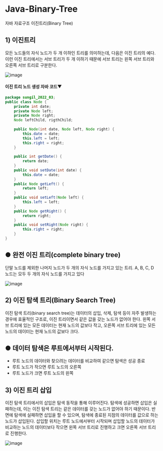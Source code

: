 # Java-Binary-Tree
자바 자료구조 이진트리(Binary Tree)

## 1) 이진트리
모든 노드들의 자식 노드가 두 개 이하인 트리를 의미하는데, 다음은 이진 트리의 예다. 이런 이진 트리에서는 서브 트리가  두 개 이하기 때문에 서브 트리는 왼쪽 서브 트리와 오른쪽 서브 트리로 구분한다.

![image](https://github.com/dldydgk/Java-Binary-Tree/assets/126844590/49904653-97a8-4917-924e-0d43f9c72606)



#### 이진 트리 노드 생성 자바 코드▼
``` java
package sungil_2022_03;
public class Node {
	private int date;
	private Node left;
	private Node right;
	Node leftChild, rigthChild;
	
	public Node(int date, Node left, Node right) {
		this.date = date;
		this.left = left;
		this.right = right;
	}
	
	public int getDate() {
		return date;
	}
	public void setDate(int date) {
		this.date = date;
	}
	public Node getLeft() {
		return left;
	}
	public void setLeft(Node left) {
		this.left = left;
	}
	public Node getRight() {
		return right;
	}
	public void setRight(Node right) {
		this.right = right;
	}
}
```

## ● 완전 이진 트리(complete binary tree)
단말 노드를 제외한 나머지 노드가 두 개의 자식 노드를 가지고 있는 트리.
A, B, C, D 노드는 모두 두 개의 자식 노드를 가지고 있다

 ![image](https://github.com/dldydgk/Java-Binary-Tree/assets/126844590/6655d332-50a6-40ff-a07c-a2c69f171c79)



## 2) 이진 탐색 트리(Binary Search Tree)
 이진 탐색 트리(binary search tree)는 데이터의 삽입, 삭제, 탐색 등이 자주 발생하는<br>
 경우에 효율적인 구조로, 이진 트리이면서 같은 값을 갖는 노드가 없어야 한다.
 왼쪽 서브 트리에 있는 모든 데이터는 현재 노드의 값보다 작고,
 오른쪽 서브 트리에 있는 모든 노드의 데이터는 현재 노드의 값보다 크다.



## ● 데이터 탐색은 루트에서부터 시작된다.
- 루트 노드의 데이터와 찾으려는 데이터를 비교하여 같으면 탐색은 성공 종료
- 루트 노드가 작으면 루트 노드의 오른쪽
- 루트 노드가 크면 루트 노드의 왼쪽


## 3) 이진 트리 삽입
이진 탐색 트리에서의 삽입은 탐색 동작을 통해 이루어진다. 탐색에 성공하면 삽입은 실패하는데, 이는 이진 탐색 트리는 같은 데이터를 갖는 노드가 없어야 하기 때문이다.
반면에 탐색에 실패하면 삽입을 할 수 있으며, 탐색에 종료된 지점의 데이터를 값으로 하는 노드가 삽입된다.
삽입할 위치는 루트 노드에서부터 시작되며 삽입할 노드의 데이터가 비교하는 노드의 데이터보다 작으면 왼쪽 서브 트리로 진행하고 크면 오른쪽 서브 트리로 진행한다.

![image](https://github.com/dldydgk/Java-Binary-Tree/assets/126844590/5fa77684-568f-461b-9bb1-01f4a21d7944)



